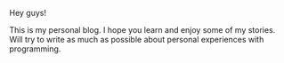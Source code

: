 Hey guys!

This is my personal blog. I hope you learn and enjoy some of my stories. Will try to write as much as possible about personal experiences with programming.


